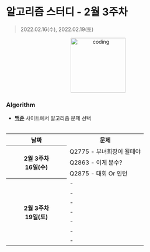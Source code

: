 # 알고리즘 스터디 - 2월 3주차

> 2022.02.16(수), 2022.02.19(토)

<p align="center">
  <img src="https://user-images.githubusercontent.com/66001046/152260938-51b1334f-297f-4092-8f37-f02dc9cd3a07.png" alt="coding" width="150px" />
</p>



### Algorithm

- [**백준**](https://www.acmicpc.net/) 사이트에서 알고리즘 문제 선택<br><br>
<table>
	<tr>
		<th>날짜</th>
		<th>문제</th>
	</tr>
	<tr>
		<th rowspan="3" align="center" width="150px">
		2월 3주차<br>16일(수)
		</th>
		<td>Q2775 - 부녀회장이 될테야</td>
	</tr>
	<tr>
		<td>Q2863 - 이게 분수?</td>
	</tr>
	<tr>
		<td>Q2875 - 대회 Or 인턴</td>
	</tr>
	<tr>
		<th rowspan="7" align="center" width="150px">
		2월 3주차<br>19일(토)
		</th>
		<td>-</td>
	</tr>
	<tr>
		<td>-</td>
	</tr>
	<tr>
		<td>-</td>
	</tr>
	<tr>
		<td>-</td>
	</tr>
	<tr>
		<td>-</td>
	</tr>
	<tr>
		<td>-</td>
	</tr>
	<tr>
		<td>-</td>
	</tr>
</table>

